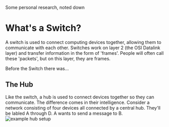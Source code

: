 Some personal research, noted down  

# What's a Switch?
A switch is used to connect computing devices together, allowing them to communicate with each other. Switches work on layer 2 (the OSI Datalink layer) and transfer information in the form of 'frames'. People will often call these 'packets', but on this layer, they are frames.  

Before the Switch there was...
## The Hub
Like the switch, a hub is used to connect devices together so they can communicate. The difference comes in their intelligence. Consider a network consisting of four devices all connected by a central hub. They'll be labled A through D. A wants to send a message to B.  
![example hub setup](#)  


###